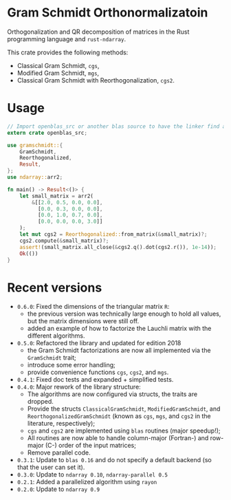 # Gram Schmidt Orthonormalizatoin

Orthogonalization and QR decomposition of matrices in the Rust programming language and `rust-ndarray`.

This crate provides the following methods:

+ Classical Gram Schmidt, `cgs`,
+ Modified Gram Schmidt, `mgs`,
+ Classical Gram Schmidt with Reorthogonalization, `cgs2`.

# Usage

```rust
// Import openblas_src or another blas source to have the linker find all symbols.
extern crate openblas_src;

use gramschmidt::{
    GramSchmidt,
    Reorthogonalized,
    Result,
};
use ndarray::arr2;

fn main() -> Result<()> {
    let small_matrix = arr2(
        &[[2.0, 0.5, 0.0, 0.0],
          [0.0, 0.3, 0.0, 0.0],
          [0.0, 1.0, 0.7, 0.0],
          [0.0, 0.0, 0.0, 3.0]]
    );
    let mut cgs2 = Reorthogonalized::from_matrix(&small_matrix)?;
    cgs2.compute(&small_matrix)?;
    assert!(small_matrix.all_close(&cgs2.q().dot(cgs2.r()), 1e-14));
    Ok(())
}
```

# Recent versions

+ `0.6.0`: Fixed the dimensions of the triangular matrix `R`:
    + the previous version was technically large enough to hold all values, but the matrix dimensions were still off.
    + added an example of how to factorize the Lauchli matrix with the different algorithms.
+ `0.5.0`: Refactored the library and updated for edition 2018
    + the Gram Schmidt factorizations are now all implemented via the `GramSchmidt` trait;
    + introduce some error handling;
    + provide convenience functions `cgs`, `cgs2`, and `mgs`.
+ `0.4.1`: Fixed doc tests and expanded + simplified tests.
+ `0.4.0`: Major rework of the library structure:
    + The algorithms are now configured via structs, the traits are dropped.
    + Provide the structs `ClassicalGramSchmidt`, `ModifiedGramSchmidt`, and
  `ReorthogonalizedGramSchmidt` (known as `cgs`, `mgs`, and `cgs2` in the
  literature, respectively);
    + `cgs` and `cgs2` are implemented using `blas` routines (major speedup!);
    + All routines are now able to handle column-major (Fortran-) and row-major (C-) order
    of the input matrices;
    + Remove parallel code.
+ `0.3.1`: Update to `blas 0.16` and do not specify a default backend (so that the user can set it).
+ `0.3.0`: Update to `ndarray 0.10`, `ndarray-parallel 0.5`
+ `0.2.1`: Added a parallelized algorithm using `rayon`
+ `0.2.0`: Update to `ndarray 0.9`

